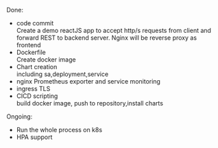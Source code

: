 Done:  
- code commit  
   Create a demo reactJS app to accept http/s requests from client and forward REST to backend server. Nginx will be reverse proxy as frontend  
- Dockerfile  
   Create docker image  
- Chart creation  
   including sa,deployment,service 
- nginx Prometheus exporter and service monitoring  
- ingress TLS   
- CICD scripting  
   build docker image, push to repository,install charts  

Ongoing:  
- Run the whole process on k8s  
- HPA support
